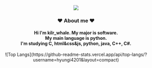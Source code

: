 <div align="center">
<img src="https://capsule-render.vercel.app/api?type=waving&color=FFC0CB&height=300&section=header&text=kilr_whale&fontSize=90" />
</div>

<h3 align = "center"> ❤️ About me ❤️ </h3>
<h4 align = "center">Hi I'm kilr_whale. My major is software.</br>My main language is python.</br>I'm studying C, html&css&js, python, java, C++, C#.</h4>
<div align="center">
![Top Langs](https://github-readme-stats.vercel.app/api/top-langs/?username=hyungi4201&layout=compact)
</div>
